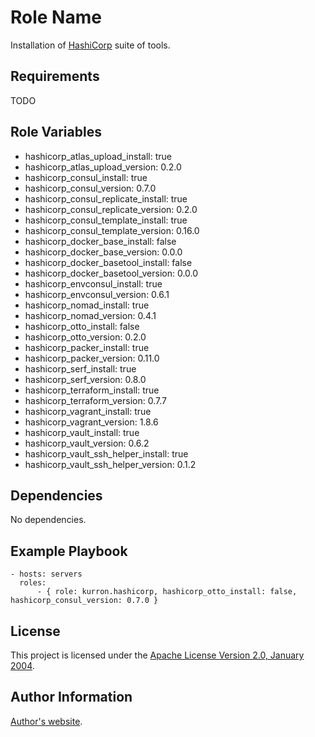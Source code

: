Role Name
=========

Installation of [HashiCorp](https://www.hashicorp.com/) suite of tools.

Requirements
------------

TODO

Role Variables
--------------

* hashicorp_atlas_upload_install: true
* hashicorp_atlas_upload_version: 0.2.0
* hashicorp_consul_install: true
* hashicorp_consul_version: 0.7.0
* hashicorp_consul_replicate_install: true
* hashicorp_consul_replicate_version: 0.2.0
* hashicorp_consul_template_install: true
* hashicorp_consul_template_version: 0.16.0
* hashicorp_docker_base_install: false
* hashicorp_docker_base_version: 0.0.0
* hashicorp_docker_basetool_install: false
* hashicorp_docker_basetool_version: 0.0.0
* hashicorp_envconsul_install: true
* hashicorp_envconsul_version: 0.6.1
* hashicorp_nomad_install: true
* hashicorp_nomad_version: 0.4.1
* hashicorp_otto_install: false
* hashicorp_otto_version: 0.2.0
* hashicorp_packer_install: true
* hashicorp_packer_version: 0.11.0
* hashicorp_serf_install: true
* hashicorp_serf_version: 0.8.0
* hashicorp_terraform_install: true
* hashicorp_terraform_version: 0.7.7
* hashicorp_vagrant_install: true
* hashicorp_vagrant_version: 1.8.6
* hashicorp_vault_install: true
* hashicorp_vault_version: 0.6.2
* hashicorp_vault_ssh_helper_install: true
* hashicorp_vault_ssh_helper_version: 0.1.2

Dependencies
------------

No dependencies.

Example Playbook
----------------

```
- hosts: servers
  roles:
      - { role: kurron.hashicorp, hashicorp_otto_install: false, hashicorp_consul_version: 0.7.0 }
```

License
-------

This project is licensed under the [Apache License Version 2.0, January 2004](http://www.apache.org/licenses/).

Author Information
------------------

[Author's website](http://jvmguy.com/).
